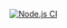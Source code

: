 [![Node.js CI](https://github.com/yangasdumo/registration/actions/workflows/node.js.yml/badge.svg)](https://github.com/yangasdumo/registration/actions/workflows/node.js.yml)
